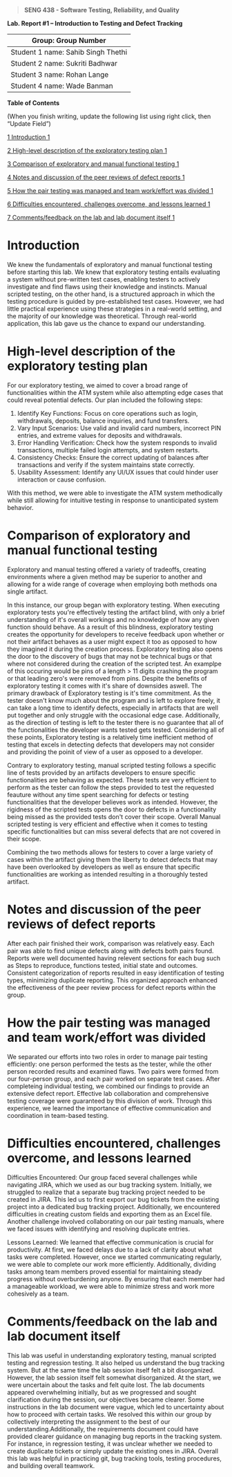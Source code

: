 >   **SENG 438 - Software Testing, Reliability, and Quality**

**Lab. Report \#1 – Introduction to Testing and Defect Tracking**

| Group: Group Number      |
|-----------------|
| Student 1 name: Sahib Singh Thethi |   
| Student 2 name: Sukriti Badhwar |   
| Student 3 name: Rohan Lange |   
| Student 4 name: Wade Banman |   


**Table of Contents**

(When you finish writing, update the following list using right click, then
“Update Field”)

[1 Introduction	1](#_Toc439194677)

[2 High-level description of the exploratory testing plan	1](#_Toc439194678)

[3 Comparison of exploratory and manual functional testing	1](#_Toc439194679)

[4 Notes and discussion of the peer reviews of defect reports	1](#_Toc439194680)

[5 How the pair testing was managed and team work/effort was
divided	1](#_Toc439194681)

[6 Difficulties encountered, challenges overcome, and lessons
learned	1](#_Toc439194682)

[7 Comments/feedback on the lab and lab document itself	1](#_Toc439194683)

# Introduction

We knew the fundamentals of exploratory and manual functional testing before starting this lab. We knew that exploratory testing entails evaluating a system without pre-written test cases, enabling testers to actively investigate and find flaws using their knowledge and instincts. Manual scripted testing, on the other hand, is a structured approach in which the testing procedure is guided by pre-established test cases. However, we had little practical experience using these strategies in a real-world setting, and the majority of our knowledge was theoretical. Through real-world application, this lab gave us the chance to expand our understanding.

# High-level description of the exploratory testing plan

For our exploratory testing, we aimed to cover a broad range of functionalities within the ATM system while also attempting edge cases that could reveal potential defects. Our plan included the following steps:

1. Identify Key Functions: Focus on core operations such as login, withdrawals, deposits, balance inquiries, and fund transfers.
2. Vary Input Scenarios: Use valid and invalid card numbers, incorrect PIN entries, and extreme values for deposits and withdrawals.
3. Error Handling Verification: Check how the system responds to invalid transactions, multiple failed login attempts, and system restarts.
4. Consistency Checks: Ensure the correct updating of balances after transactions and verify if the system maintains state correctly.
5. Usability Assessment: Identify any UI/UX issues that could hinder user interaction or cause confusion.

With this method, we were able to investigate the ATM system methodically while still allowing for intuitive testing in response to unanticipated system behavior.

# Comparison of exploratory and manual functional testing

Exploratory and manual testing offered a variety of tradeoffs, creating environments where a given method may be superior to another and allowing for a wide range of coverage when employing both methods ona single artifact. 

In this instance, our group began with exploratory testing. When executing exploratory tests you're effectively testing the artifact blind, with only a brief understanding of it's overall workings and no knowledge of how any given function should behave. As a result of this blindness, exploratory testing creates the opportunity for developers to receive feedback upon whether or not their artifact behaves as a user might expect it too as opposed to how they imagined it during the creation process. Exploratory testing also opens the door to the discovery of bugs that may not be technical bugs or that where not considered during the creation of the scripted test. An examplpe of this occuring would be pins of a length > 11 digits crashing the program or that leading zero's were removed from pins. Despite the benefits of exploratory testing it comes with it's share of downsides aswell. The primary drawback of Exploratory testing is it's time commitment. As the tester doesn't know much about the program and is left to explore freely, it can take a long time to identify defects, especially in artifacts that are well put together and only struggle with the occasional edge case. Additionally, as the direction of testing is left to the tester there is no guarantee that all of the functionalities the developer wants tested gets tested. Considering all of these points, Exploratory testing is a relatively time inefficient method of testing that excels in detecting defects that developers may not consider and providing the poinit of view of a user as opposed to a developer.

Contrary to exploratory testing, manual scripted testing follows a specific line of tests provided by an artifacts developers to ensure specific functionalities are behaving as expected. These tests are very efficient to perform as the tester can follow the steps provided to test the requested feauture without any time spent searching for defects or testing functionalities that the developer believes work as intended. However, the rigidness of the scripted tests opens the door to defects in a functionality being missed as the provided tests don't cover their scope. Overall Manual scripted testing is very efficient and effective when it comes to testing specific functionalities but can miss several defects that are not covered in their scope. 

Combining the two methods allows for testers to cover a large variety of cases within the artifact giving them the liberty to detect defects that may have been overlooked by developers as well as ensure that specific functionalities are working as intended resulting in a thoroughly tested artifact.

# Notes and discussion of the peer reviews of defect reports

After each pair finished their work, comparison was relatively easy. Each pair was able to find unique defects along with defects both pairs found. Reports were well documented having relevent sections for each bug such as Steps to reproduce, functions tested, initial state and outcomes. Consistent categorization of reports resulted in easy identification of testing types, minimizing duplicate reporting. This organized approach enhanced the effectiveness of the peer review process for defect reports within the group.

# How the pair testing was managed and team work/effort was divided 

We separated our efforts into two roles in order to manage pair testing efficiently: one person performed the tests as the tester, while the other person recorded results and examined flaws. Two pairs were formed from our four-person group, and each pair worked on separate test cases. After completeing individual testing, we combined our findings to provide an extensive defect report. Effective lab collaboration and comprehensive testing coverage were guaranteed by this division of work. Through this experience, we learned the importance of effective communication and coordination in team-based testing. 

# Difficulties encountered, challenges overcome, and lessons learned
Difficulties Encountered:
Our group faced several challenges while navigating JIRA, which we used as our bug tracking system. Initially, we struggled to realize that a separate bug tracking project needed to be created in JIRA. This led us to first export our bug tickets from the existing project into a dedicated bug tracking project. Additionally, we encountered difficulties in creating custom fields and exporting them as an Excel file. Another challenge involved collaborating on our pair testing manuals, where we faced issues with identifying and resolving duplicate entries.  

Lessons Learned:
We learned that effective communication is crucial for productivity. At first, we faced delays due to a lack of clarity about what tasks were completed. However, once we started communicating regularly, we were able to complete our work more efficiently. Additionally, dividing tasks among team members proved essential for maintaining steady progress without overburdening anyone. By ensuring that each member had a manageable workload, we were able to minimize stress and work more cohesively as a team.

# Comments/feedback on the lab and lab document itself
This lab was useful in understanding exploratory testing, manual scripted testing and regression testing. It also helped us understand the bug tracking system. But at the same time the lab session itself felt a bit disorganized. However, the lab session itself felt somewhat disorganized. At the start, we were uncertain about the tasks and felt quite lost. The lab documents appeared overwhelming initially, but as we progressed and sought clarification during the session, our objectives became clearer. Some instructions in the lab document were vague, which led to uncertainty about how to proceed with certain tasks. We resolved this within our group by collectively interpreting the assignment to the best of our understanding.Additionally, the requirements document could have provided clearer guidance on managing bug reports in the tracking system. For instance, in regression testing, it was unclear whether we needed to create duplicate tickets or simply update the existing ones in JIRA. Overall this lab was helpful in practicing git, bug tracking tools, testing procedures, and building overall teamwork.
